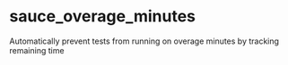 # sauce_overage_minutes
Automatically prevent tests from running on overage minutes by tracking remaining time
